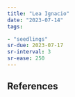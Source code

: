```yaml
---
title: "Lea Ignacio"
date: "2023-07-14"
tags:

- "seedlings"
sr-due: 2023-07-17
sr-interval: 3
sr-ease: 250
---
```




## References